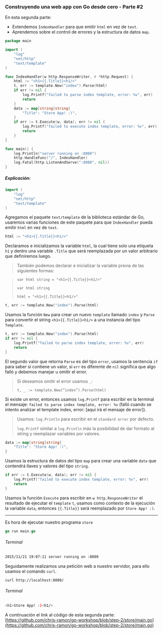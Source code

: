 ### Construyendo una web app con Go desde cero - Parte #2

En esta segunda parte:

- Extendemos `IndexHandler` para que emitir `html` en vez de `text`.
- Aprendemos sobre el control de errores y la estructura de datos `map`.

```go
package main

import (
	"log"
	"net/http"
	"text/template"
)

func IndexHandler(w http.ResponseWriter, r *http.Request) {
	html := "<h1>{{.Title}}<h1/>"
	t, err := template.New("index").Parse(html)
	if err != nil {
		log.Printf("failed to parse index template, error: %v", err)
		return
	}
	data := map[string]string{
		"Title": "Store App! :)",
	}
	if err := t.Execute(w, data); err != nil {
		log.Printf("failed to execute index template, error: %v", err)
		return
	}
}

func main() {
	log.Println("server running on :8080")
	http.HandleFunc("/", IndexHandler)
	log.Fatal(http.ListenAndServe(":8080", nil))
}
```

##### Explicación:
```go
import (
	"log"
	"net/http"
	"text/template"
)
```

Agregamos el paquete `text/template` de la biblioteca estándar de Go, usaremos
varias funciones de este paquete para que `IndexHandler` pueda emitir
`html` en vez de `text`.

```go
html := "<h1>{{.Title}}<h1/>"
```

Declaramos e inicializamos la variable `html`, la cual tiene solo una etiqueta `h1`
y dentro una variable `.Title` que será reemplazada por un valor arbitrario que
definiremos luego.

> También podemos declarar e inicializar la variable previa de las siguientes formas:

> `var html string = "<h1>{{.Title}}<h1/>"`
>
> `var html string`
>
> `html = "<h1>{{.Title}}<h1/>"`

```go
t, err := template.New("index").Parse(html)
```

Usamos la función `New` para crear un nuevo `template` llamado `index` y
`Parse` para convertir el string `<h1>{{.Title}}<h1/>` a una instancia del tipo `Template`.

```go
t, err := template.New("index").Parse(html)
if err != nil {
    log.Printf("failed to parse index template, error: %v", err)
    return
}
```

El segundo valor que retorna `Parse` es del tipo `error`,
usamos la sentencia `if` para saber si contiene un valor,
si `err` es diferente de `nil` significa que algo falló y
debemos manejar u omitir el error.

> Si deseamos omitir el error usamos `_`:
>
> `t, _ := template.New(“index”).Parse(html)`

Si existe un error, entonces usamos `log.Printf` para escribir
en la terminal el mensaje: `failed to parse index template, error: %v`
(falló cuando se intento analizar el template index, error: [aquí irá el mensaje de error]).

> Usamos:
> `log.Println` para escribir en el `standard error` por defecto.
>
> `log.Printf` similar a `log.Println` más la posibilidad de dar formato al string
> y reemplazar variables por valores.

```go
data := map[string]string{
    "Title": "Store App! :)",
}
```

Usamos la estructura de datos del tipo `map` para crear una variable `data`
que contendrá llaves y valores del tipo `string`.

```go
if err := t.Execute(w, data); err != nil {
    log.Printf("failed to execute index template, error: %v", err)
    return
}
```

Usamos la función `Execute` para escribir en `w http.ResponseWriter` el
resultado de ejecutar el `template` `t`, usamos como contexto de la ejecución
la variable `data`, entonces `{{.Title}}` será reemplazado por `Store App! :)`.

***

Es hora de ejecutar nuestro programa `store`

```go
go run main.go
```

###### Terminal

```bash
2015/11/21 19:07:11 server running on :8080
```

Seguidamente realizamos una petición web a nuestro servidor, para ello usamos el comando `curl`.

```
curl http://localhost:8080/
```

###### Terminal

```bash
<h1>Store App! :)<h1/>
```

A continuación el link al código de esta segunda parte:
[https://github.com/chris-ramon/go-workshop/blob/step-2/store/main.go](https://github.com/chris-ramon/go-workshop/blob/step-2/store/main.go)
